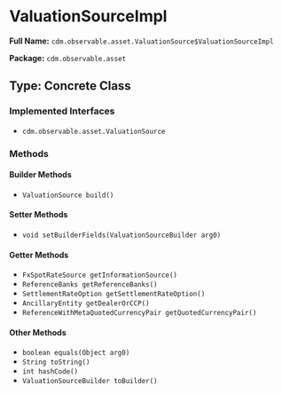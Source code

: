 # ValuationSourceImpl

**Full Name:** `cdm.observable.asset.ValuationSource$ValuationSourceImpl`

**Package:** `cdm.observable.asset`

## Type: Concrete Class

### Implemented Interfaces

- `cdm.observable.asset.ValuationSource`

### Methods

#### Builder Methods

- `ValuationSource build()`

#### Setter Methods

- `void setBuilderFields(ValuationSourceBuilder arg0)`

#### Getter Methods

- `FxSpotRateSource getInformationSource()`
- `ReferenceBanks getReferenceBanks()`
- `SettlementRateOption getSettlementRateOption()`
- `AncillaryEntity getDealerOrCCP()`
- `ReferenceWithMetaQuotedCurrencyPair getQuotedCurrencyPair()`

#### Other Methods

- `boolean equals(Object arg0)`
- `String toString()`
- `int hashCode()`
- `ValuationSourceBuilder toBuilder()`

